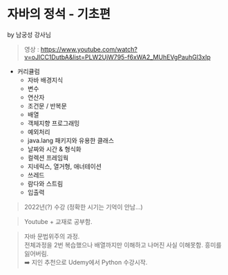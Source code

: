 # 자바의 정석 - 기초편

by 남궁성 강사님

> 영상 : https://www.youtube.com/watch?v=oJlCC1DutbA&list=PLW2UjW795-f6xWA2_MUhEVgPauhGl3xIp

- 커리큘럼
  - 자바 배경지식
  - 변수
  - 연산자
  - 조건문 / 반복문
  - 배열
  - 객체지향 프로그래밍
  - 예외처리
  - java.lang 패키지와 유용한 클래스
  - 날짜와 시간 & 형식화
  - 컬렉션 프레임웍
  - 지네릭스, 열거형, 애너테이션
  - 쓰레드
  - 람다와 스트림
  - 입출력

> 2022년(?) 수강 (정확한 시기는 기억이 안남...)

> Youtube + 교재로 공부함.

> 자바 문법위주의 과정. <br>
> 전체과정을 2번 복습했으나 배열까지만 이해하고 나머진 사실 이해못함. 흥미를 잃어버림. <br>
> ➡️ 지인 추천으로 Udemy에서 Python 수강시작.
